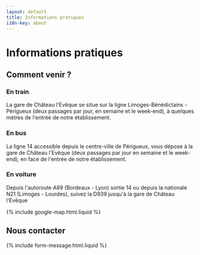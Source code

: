 ```yaml
---
layout: default
title: Informations pratiques
i18n-key: about
---
```

# Informations pratiques

## Comment venir ?

### En train

La gare de Château l'Evêque se situe sur la ligne Limoges-Bénédictains - Périgueux (deux passages par jour, en semaine et le week-end), à quelques mètres de l'entrée de notre établissement.

### En bus

La ligne 14 accessible depuis le centre-ville de Périgueux, vous dépose à la gare de Château l'Evêque (deux passages par jour en semaine et le week-end), en face de l'entrée de notre établissement.

### En voiture

Depuis l'autoroute A89 (Bordeaux - Lyon) sortie 14 ou depuis la nationale N21 (Limoges - Lourdes), suivez la D939 jusqu'à la gare de Château l'Evêque

{% include google-map.html.liquid %}

## Nous contacter

{% include form-message.html.liquid %}
